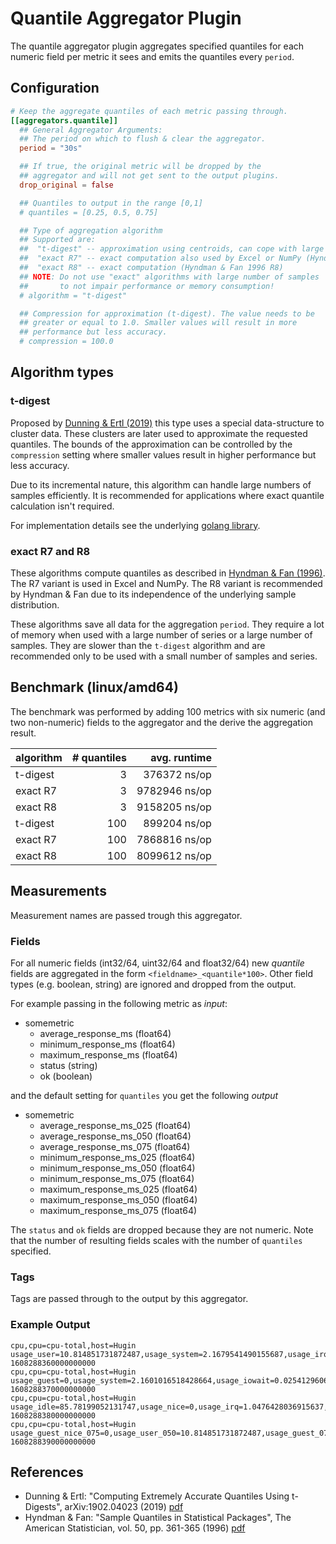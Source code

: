 # Quantile Aggregator Plugin

The quantile aggregator plugin aggregates specified quantiles for each numeric
field per metric it sees and emits the quantiles every `period`.

## Configuration

```toml @sample.conf
# Keep the aggregate quantiles of each metric passing through.
[[aggregators.quantile]]
  ## General Aggregator Arguments:
  ## The period on which to flush & clear the aggregator.
  period = "30s"

  ## If true, the original metric will be dropped by the
  ## aggregator and will not get sent to the output plugins.
  drop_original = false

  ## Quantiles to output in the range [0,1]
  # quantiles = [0.25, 0.5, 0.75]

  ## Type of aggregation algorithm
  ## Supported are:
  ##  "t-digest" -- approximation using centroids, can cope with large number of samples
  ##  "exact R7" -- exact computation also used by Excel or NumPy (Hyndman & Fan 1996 R7)
  ##  "exact R8" -- exact computation (Hyndman & Fan 1996 R8)
  ## NOTE: Do not use "exact" algorithms with large number of samples
  ##       to not impair performance or memory consumption!
  # algorithm = "t-digest"

  ## Compression for approximation (t-digest). The value needs to be
  ## greater or equal to 1.0. Smaller values will result in more
  ## performance but less accuracy.
  # compression = 100.0
```

## Algorithm types

### t-digest

Proposed by [Dunning & Ertl (2019)][tdigest_paper] this type uses a
special data-structure to cluster data. These clusters are later used
to approximate the requested quantiles. The bounds of the approximation
can be controlled by the `compression` setting where smaller values
result in higher performance but less accuracy.

Due to its incremental nature, this algorithm can handle large
numbers of samples efficiently.  It is recommended for applications
where exact quantile calculation isn't required.

For implementation details see the underlying [golang library][tdigest_lib].

### exact R7 and R8

These algorithms compute quantiles as described in [Hyndman & Fan
(1996)][hyndman_fan].  The R7 variant is used in Excel and NumPy.  The R8
variant is recommended by Hyndman & Fan due to its independence of the
underlying sample distribution.

These algorithms save all data for the aggregation `period`.  They require a lot
of memory when used with a large number of series or a large number of
samples. They are slower than the `t-digest` algorithm and are recommended only
to be used with a small number of samples and series.

## Benchmark (linux/amd64)

The benchmark was performed by adding 100 metrics with six numeric
(and two non-numeric) fields to the aggregator and the derive the aggregation
result.

| algorithm  | # quantiles   | avg. runtime  |
| :------------ | -------------:| -------------:|
| t-digest      |            3  |  376372 ns/op |
| exact R7      |            3  | 9782946 ns/op |
| exact R8      |            3  | 9158205 ns/op |
| t-digest      |          100  |  899204 ns/op |
| exact R7      |          100  | 7868816 ns/op |
| exact R8      |          100  | 8099612 ns/op |

## Measurements

Measurement names are passed trough this aggregator.

### Fields

For all numeric fields (int32/64, uint32/64 and float32/64) new *quantile*
fields are aggregated in the form `<fieldname>_<quantile*100>`. Other field
types (e.g. boolean, string) are ignored and dropped from the output.

For example passing in the following metric as *input*:

- somemetric
  - average_response_ms (float64)
  - minimum_response_ms (float64)
  - maximum_response_ms (float64)
  - status (string)
  - ok (boolean)

and the default setting for `quantiles` you get the following *output*

- somemetric
  - average_response_ms_025 (float64)
  - average_response_ms_050 (float64)
  - average_response_ms_075 (float64)
  - minimum_response_ms_025 (float64)
  - minimum_response_ms_050 (float64)
  - minimum_response_ms_075 (float64)
  - maximum_response_ms_025 (float64)
  - maximum_response_ms_050 (float64)
  - maximum_response_ms_075 (float64)

The `status` and `ok` fields are dropped because they are not numeric.  Note
that the number of resulting fields scales with the number of `quantiles`
specified.

### Tags

Tags are passed through to the output by this aggregator.

### Example Output

```text
cpu,cpu=cpu-total,host=Hugin usage_user=10.814851731872487,usage_system=2.1679541490155687,usage_irq=1.046598554697342,usage_steal=0,usage_guest_nice=0,usage_idle=85.79616247197244,usage_nice=0,usage_iowait=0,usage_softirq=0.1744330924495688,usage_guest=0 1608288360000000000
cpu,cpu=cpu-total,host=Hugin usage_guest=0,usage_system=2.1601016518428664,usage_iowait=0.02541296060990694,usage_irq=1.0165184243964942,usage_softirq=0.1778907242693666,usage_steal=0,usage_guest_nice=0,usage_user=9.275730622616953,usage_idle=87.34434561626493,usage_nice=0 1608288370000000000
cpu,cpu=cpu-total,host=Hugin usage_idle=85.78199052131747,usage_nice=0,usage_irq=1.0476428036915637,usage_guest=0,usage_guest_nice=0,usage_system=1.995510102269591,usage_iowait=0,usage_softirq=0.1995510102269662,usage_steal=0,usage_user=10.975305562484735 1608288380000000000
cpu,cpu=cpu-total,host=Hugin usage_guest_nice_075=0,usage_user_050=10.814851731872487,usage_guest_075=0,usage_steal_025=0,usage_irq_025=1.031558489546918,usage_irq_075=1.0471206791944527,usage_iowait_025=0,usage_guest_050=0,usage_guest_nice_050=0,usage_nice_075=0,usage_iowait_050=0,usage_system_050=2.1601016518428664,usage_irq_050=1.046598554697342,usage_guest_nice_025=0,usage_idle_050=85.79616247197244,usage_softirq_075=0.1887208672481664,usage_steal_075=0,usage_system_025=2.0778058770562287,usage_system_075=2.1640279004292173,usage_softirq_050=0.1778907242693666,usage_nice_050=0,usage_iowait_075=0.01270648030495347,usage_user_075=10.895078647178611,usage_nice_025=0,usage_steal_050=0,usage_user_025=10.04529117724472,usage_idle_025=85.78907649664495,usage_idle_075=86.57025404411868,usage_softirq_025=0.1761619083594677,usage_guest_025=0 1608288390000000000
```

## References

- Dunning & Ertl: "Computing Extremely Accurate Quantiles Using t-Digests", arXiv:1902.04023 (2019)  [pdf][tdigest_paper]
- Hyndman & Fan: "Sample Quantiles in Statistical Packages", The American Statistician, vol. 50, pp. 361-365 (1996) [pdf][hyndman_fan]

[tdigest_paper]: https://arxiv.org/abs/1902.04023
[tdigest_lib]:   https://github.com/caio/go-tdigest
[hyndman_fan]:   http://www.maths.usyd.edu.au/u/UG/SM/STAT3022/r/current/Misc/Sample%20Quantiles%20in%20Statistical%20Packages.pdf
